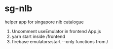 # sg-nlb
helper app for singapore nlb catalogue

1. Uncomment useEmulator in frontend App.js
2. yarn start inside /frontend
3. firebase emulators:start --only functions from /